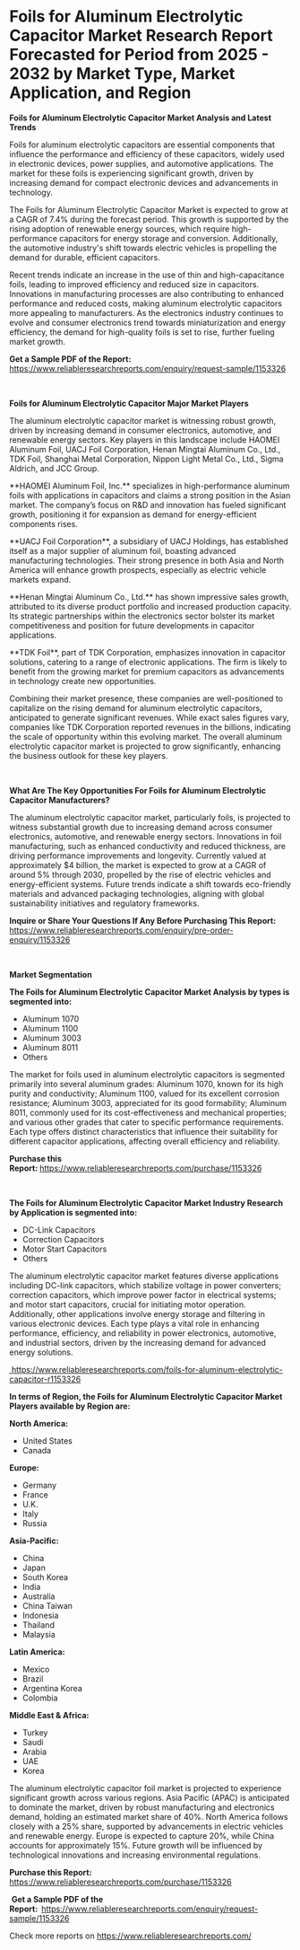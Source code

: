 <p><h1>Foils for Aluminum Electrolytic Capacitor Market Research Report Forecasted for Period from 2025 -  2032 by Market Type, Market Application, and Region</h1></p><p><strong>Foils for Aluminum Electrolytic Capacitor Market Analysis and Latest Trends</strong></p>
<p><p>Foils for aluminum electrolytic capacitors are essential components that influence the performance and efficiency of these capacitors, widely used in electronic devices, power supplies, and automotive applications. The market for these foils is experiencing significant growth, driven by increasing demand for compact electronic devices and advancements in technology.</p><p>The Foils for Aluminum Electrolytic Capacitor Market is expected to grow at a CAGR of 7.4% during the forecast period. This growth is supported by the rising adoption of renewable energy sources, which require high-performance capacitors for energy storage and conversion. Additionally, the automotive industry's shift towards electric vehicles is propelling the demand for durable, efficient capacitors.</p><p>Recent trends indicate an increase in the use of thin and high-capacitance foils, leading to improved efficiency and reduced size in capacitors. Innovations in manufacturing processes are also contributing to enhanced performance and reduced costs, making aluminum electrolytic capacitors more appealing to manufacturers. As the electronics industry continues to evolve and consumer electronics trend towards miniaturization and energy efficiency, the demand for high-quality foils is set to rise, further fueling market growth.</p></p>
<p><strong>Get a Sample PDF of the Report:&nbsp;</strong> <a href="https://www.reliableresearchreports.com/enquiry/request-sample/1153326?utm_campaign=2146&utm_medium=2&utm_source=Github&utm_content=ia&utm_term=05022025&utm_id=foils-for-aluminum-electrolytic-capacitor">https://www.reliableresearchreports.com/enquiry/request-sample/1153326</a></p>
<p>&nbsp;</p>
<p><strong>Foils for Aluminum Electrolytic Capacitor Major Market Players</strong></p>
<p><p>The aluminum electrolytic capacitor market is witnessing robust growth, driven by increasing demand in consumer electronics, automotive, and renewable energy sectors. Key players in this landscape include HAOMEI Aluminum Foil, UACJ Foil Corporation, Henan Mingtai Aluminum Co., Ltd., TDK Foil, Shanghai Metal Corporation, Nippon Light Metal Co., Ltd., Sigma Aldrich, and JCC Group.</p><p>**HAOMEI Aluminum Foil, Inc.** specializes in high-performance aluminum foils with applications in capacitors and claims a strong position in the Asian market. The company’s focus on R&D and innovation has fueled significant growth, positioning it for expansion as demand for energy-efficient components rises. </p><p>**UACJ Foil Corporation**, a subsidiary of UACJ Holdings, has established itself as a major supplier of aluminum foil, boasting advanced manufacturing technologies. Their strong presence in both Asia and North America will enhance growth prospects, especially as electric vehicle markets expand. </p><p>**Henan Mingtai Aluminum Co., Ltd.** has shown impressive sales growth, attributed to its diverse product portfolio and increased production capacity. Its strategic partnerships within the electronics sector bolster its market competitiveness and position for future developments in capacitor applications.</p><p>**TDK Foil**, part of TDK Corporation, emphasizes innovation in capacitor solutions, catering to a range of electronic applications. The firm is likely to benefit from the growing market for premium capacitors as advancements in technology create new opportunities.</p><p>Combining their market presence, these companies are well-positioned to capitalize on the rising demand for aluminum electrolytic capacitors, anticipated to generate significant revenues. While exact sales figures vary, companies like TDK Corporation reported revenues in the billions, indicating the scale of opportunity within this evolving market. The overall aluminum electrolytic capacitor market is projected to grow significantly, enhancing the business outlook for these key players.</p></p>
<p>&nbsp;</p>
<p><strong>What Are The Key Opportunities For Foils for Aluminum Electrolytic Capacitor Manufacturers?</strong></p>
<p><p>The aluminum electrolytic capacitor market, particularly foils, is projected to witness substantial growth due to increasing demand across consumer electronics, automotive, and renewable energy sectors. Innovations in foil manufacturing, such as enhanced conductivity and reduced thickness, are driving performance improvements and longevity. Currently valued at approximately $4 billion, the market is expected to grow at a CAGR of around 5% through 2030, propelled by the rise of electric vehicles and energy-efficient systems. Future trends indicate a shift towards eco-friendly materials and advanced packaging technologies, aligning with global sustainability initiatives and regulatory frameworks.</p></p>
<p><strong>Inquire or Share Your Questions If Any Before Purchasing This Report:</strong> <a href="https://www.reliableresearchreports.com/enquiry/pre-order-enquiry/1153326?utm_campaign=2146&utm_medium=2&utm_source=Github&utm_content=ia&utm_term=05022025&utm_id=foils-for-aluminum-electrolytic-capacitor">https://www.reliableresearchreports.com/enquiry/pre-order-enquiry/1153326</a></p>
<p>&nbsp;</p>
<p><strong>Market Segmentation</strong></p>
<p><strong>The Foils for Aluminum Electrolytic Capacitor Market Analysis by types is segmented into:</strong></p>
<p><ul><li>Aluminum 1070</li><li>Aluminum 1100</li><li>Aluminum 3003</li><li>Aluminum 8011</li><li>Others</li></ul></p>
<p><p>The market for foils used in aluminum electrolytic capacitors is segmented primarily into several aluminum grades: Aluminum 1070, known for its high purity and conductivity; Aluminum 1100, valued for its excellent corrosion resistance; Aluminum 3003, appreciated for its good formability; Aluminum 8011, commonly used for its cost-effectiveness and mechanical properties; and various other grades that cater to specific performance requirements. Each type offers distinct characteristics that influence their suitability for different capacitor applications, affecting overall efficiency and reliability.</p></p>
<p><strong>Purchase this Report:&nbsp;</strong><a href="https://www.reliableresearchreports.com/purchase/1153326?utm_campaign=2146&utm_medium=2&utm_source=Github&utm_content=ia&utm_term=05022025&utm_id=foils-for-aluminum-electrolytic-capacitor">https://www.reliableresearchreports.com/purchase/1153326</a></p>
<p>&nbsp;</p>
<p><strong>The Foils for Aluminum Electrolytic Capacitor Market Industry Research by Application is segmented into:</strong></p>
<p><ul><li>DC-Link Capacitors</li><li>Correction Capacitors</li><li>Motor Start Capacitors</li><li>Others</li></ul></p>
<p><p>The aluminum electrolytic capacitor market features diverse applications including DC-link capacitors, which stabilize voltage in power converters; correction capacitors, which improve power factor in electrical systems; and motor start capacitors, crucial for initiating motor operation. Additionally, other applications involve energy storage and filtering in various electronic devices. Each type plays a vital role in enhancing performance, efficiency, and reliability in power electronics, automotive, and industrial sectors, driven by the increasing demand for advanced energy solutions.</p></p>
<p><a href="https://www.reliableresearchreports.com/foils-for-aluminum-electrolytic-capacitor-r1153326?utm_campaign=2146&utm_medium=2&utm_source=Github&utm_content=ia&utm_term=05022025&utm_id=foils-for-aluminum-electrolytic-capacitor">&nbsp;https://www.reliableresearchreports.com/foils-for-aluminum-electrolytic-capacitor-r1153326</a></p>
<p><strong>In terms of Region, the Foils for Aluminum Electrolytic Capacitor Market Players available by Region are:</strong></p>
<p>
    <p> <strong> North America: </strong>
        <ul>
            <li>United States</li>
            <li>Canada</li>
        </ul>
        </p> 
    <p> <strong> Europe: </strong>
        <ul>
            <li>Germany</li>
            <li>France</li>
            <li>U.K.</li>
            <li>Italy</li>
            <li>Russia</li>
        </ul>
        </p> 
    <p> <strong> Asia-Pacific: </strong>
        <ul>
            <li>China</li>
            <li>Japan</li>
            <li>South Korea</li>
            <li>India</li>
            <li>Australia</li>
            <li>China Taiwan</li>
            <li>Indonesia</li>
            <li>Thailand</li>
            <li>Malaysia</li>
        </ul>
        </p> 
    <p> <strong> Latin America: </strong>
        <ul>
            <li>Mexico</li>
            <li>Brazil</li>
            <li>Argentina Korea</li>
            <li>Colombia</li>
        </ul>
        </p> 
    <p> <strong> Middle East & Africa: </strong>
        <ul>
            <li>Turkey</li>
            <li>Saudi</li>
            <li>Arabia</li>
            <li>UAE</li>
            <li>Korea</li>
        </ul>
    </p>
    </p>
<p><p>The aluminum electrolytic capacitor foil market is projected to experience significant growth across various regions. Asia Pacific (APAC) is anticipated to dominate the market, driven by robust manufacturing and electronics demand, holding an estimated market share of 40%. North America follows closely with a 25% share, supported by advancements in electric vehicles and renewable energy. Europe is expected to capture 20%, while China accounts for approximately 15%. Future growth will be influenced by technological innovations and increasing environmental regulations.</p></p>
<p><strong>Purchase this Report: </strong><a href="https://www.reliableresearchreports.com/purchase/1153326?utm_campaign=2146&utm_medium=2&utm_source=Github&utm_content=ia&utm_term=05022025&utm_id=foils-for-aluminum-electrolytic-capacitor">https://www.reliableresearchreports.com/purchase/1153326</a></p>
<p>&nbsp;<strong>Get a Sample PDF of the Report:&nbsp;&nbsp;</strong><a href="https://www.reliableresearchreports.com/enquiry/request-sample/1153326?utm_campaign=2146&utm_medium=2&utm_source=Github&utm_content=ia&utm_term=05022025&utm_id=foils-for-aluminum-electrolytic-capacitor">https://www.reliableresearchreports.com/enquiry/request-sample/1153326</a></p>
<p><strong></strong></p>
<p>Check more reports on <a href="https://www.reliableresearchreports.com/?utm_campaign=2146&utm_medium=2&utm_source=Github&utm_content=ia&utm_term=05022025&utm_id=foils-for-aluminum-electrolytic-capacitor">https://www.reliableresearchreports.com/</a></p>